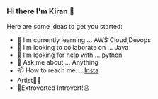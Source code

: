 ### Hi there I'm Kiran 👋

Here are some ideas to get you started:

- 🌱 I’m currently learning ... AWS Cloud,Devops
- 👯 I’m looking to collaborate on ... Java
- 🤔 I’m looking for help with ... python
- 💬 Ask me about ... Anything
- 📫 How to reach me: ...[Insta](https://www.instagram.com/__imkiran__/)
- Artist🎨🤘
- 🤗Extroverted Introvert!😐
